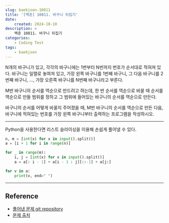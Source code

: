 ```yaml
---
slug: baekjoon-10811
title: '[백준] 10811. 바구니 뒤집기'
date:
    created: 2024-10-10
description: >
    백준 10811. 바구니 뒤집기
categories:
    - Coding Test
tags:
    - baekjoon
---
```


N개의 바구니가 있고, 각각의 바구니에는 1번부터 N번까지 번호가 순서대로 적혀져 있다. 바구니는 일렬로 놓여져 있고, 가장 왼쪽 바구니를 1번째 바구니, 그 다음 바구니를 2번째 바구니, ..., 가장 오른쪽 바구니를 N번째 바구니라고 부른다.  

M번 바구니의 순서를 역순으로 만드려고 하는데, 한 번 순서를 역순으로 바꿀 때 순서를 역순으로 만들 범위를 정하고 그 범위에 들어있는 바구니의 순서를 역순으로 만든다.  

바구니의 순서를 어떻게 바꿀지 주어졌을 때, M번 바구니의 순서를 역순으로 만든 다음, 바구니에 적혀있는 번호를 가장 왼쪽 바구니부터 출력하는 프로그램을 작성하시오.  

<!-- more -->

---

Python을 사용한다면 리스트 슬라이싱을 이용해 손쉽게 풀어낼 수 있다.  

```python
n, m = [int(x) for x in input().split()]
a = [i + 1 for i in range(n)]

for _ in range(m):
    i, j = [int(x) for x in input().split()]
    a = a[: i - 1] + a[i - 1 : j][::-1] + a[j:]

for v in a:
    print(v, end=" ")
```

---
## Reference
- [풀어낸 문제 git repository](https://github.com/djccnt15/coding_test)
- [문제 출처](https://www.acmicpc.net/problem/10811)
